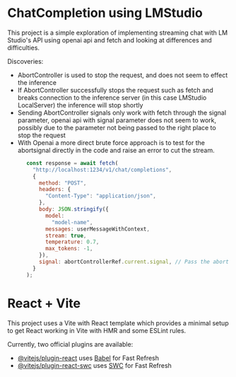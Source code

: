 # ChatCompletion using LMStudio

This project is a simple exploration of implementing streaming chat with LM Studio's API using openai api and fetch and looking at differences and difficulties.

Discoveries:
- AbortController is used to stop the request, and does not seem to effect the inference
- If AbortController successfully stops the request such as fetch and breaks connection to the inference server (in this case LMStudio LocalServer) the inference will stop shortly
- Sending AbortController signals only work with fetch through the signal parameter, openai api with signal parameter does not seem to work, possibly due to the parameter not being passed to the right place to stop the request
- With Openai a more direct brute force approach is to test for the abortsignal directly in the code and raise an error to cut the stream.

```javascript
      const response = await fetch(
        "http://localhost:1234/v1/chat/completions",
        {
          method: "POST",
          headers: {
            "Content-Type": "application/json",
          },
          body: JSON.stringify({
            model:
              "model-name",
            messages: userMessageWithContext,
            stream: true,
            temperature: 0.7,
            max_tokens: -1,
          }),
          signal: abortControllerRef.current.signal, // Pass the abort signal
        }
      );
```

# React + Vite

This project uses a Vite with React template which provides a minimal setup to get React working in Vite with HMR and some ESLint rules.

Currently, two official plugins are available:

- [@vitejs/plugin-react](https://github.com/vitejs/vite-plugin-react/blob/main/packages/plugin-react/README.md) uses [Babel](https://babeljs.io/) for Fast Refresh
- [@vitejs/plugin-react-swc](https://github.com/vitejs/vite-plugin-react-swc) uses [SWC](https://swc.rs/) for Fast Refresh
